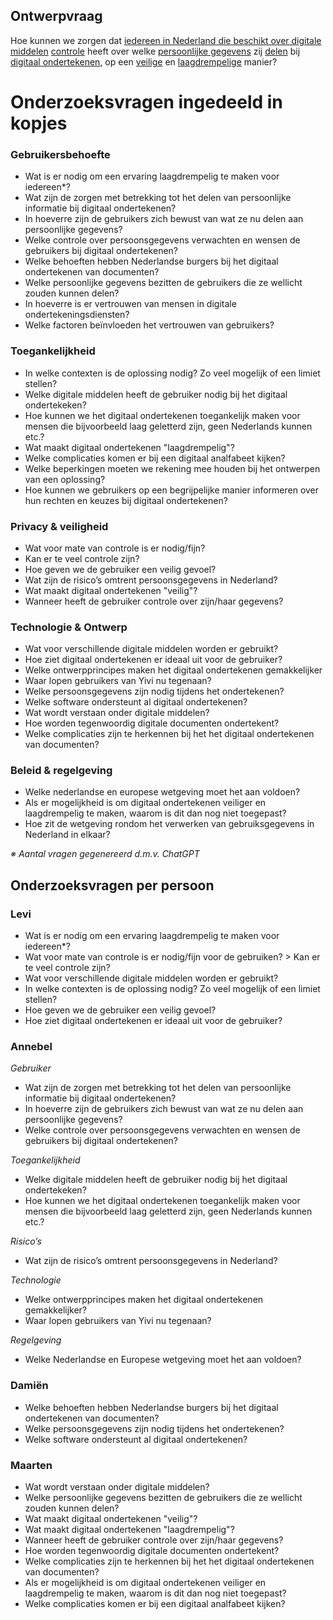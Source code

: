 ## Ontwerpvraag
Hoe kunnen we zorgen dat <ins>iedereen in Nederland die beschikt over digitale middelen</ins> <ins>controle</ins> heeft over welke <ins>persoonlijke gegevens</ins> zij <ins>delen</ins> bij <ins>digitaal ondertekenen</ins>, op een <ins>veilige</ins> en <ins>laagdrempelige</ins> manier?


# Onderzoeksvragen ingedeeld in kopjes

### Gebruikersbehoefte
- Wat is er nodig om een ervaring laagdrempelig te maken voor iedereen*?
- Wat zijn de zorgen met betrekking tot het delen van persoonlijke informatie bij digitaal ondertekenen?
-	In hoeverre zijn de gebruikers zich bewust van wat ze nu delen aan persoonlijke gegevens?
-	Welke controle over persoonsgegevens verwachten en wensen de gebruikers bij digitaal ondertekenen?
-	Welke behoeften hebben Nederlandse burgers bij het digitaal ondertekenen van documenten?
-	Welke persoonlijke gegevens bezitten de gebruikers die ze wellicht zouden kunnen delen?
-	In hoeverre is er vertrouwen van mensen in digitale ondertekeningsdiensten?
-	Welke factoren beïnvloeden het vertrouwen van gebruikers?

### Toegankelijkheid
- In welke contexten is de oplossing nodig? Zo veel mogelijk of een limiet stellen?
- Welke digitale middelen heeft de gebruiker nodig bij het digitaal ondertekeken?
-	Hoe kunnen we het digitaal ondertekenen toegankelijk maken voor mensen die bijvoorbeeld laag geletterd zijn, geen Nederlands kunnen etc.?
-	Wat maakt digitaal ondertekenen "laagdrempelig"?
-	Welke complicaties komen er bij een digitaal analfabeet kijken?
-	Welke beperkingen moeten we rekening mee houden bij het ontwerpen van een oplossing?
-	Hoe kunnen we gebruikers op een begrijpelijke manier informeren over hun rechten en keuzes bij digitaal ondertekenen?

### Privacy & veiligheid
- Wat voor mate van controle is er nodig/fijn?
- Kan er te veel controle zijn?
- Hoe geven we de gebruiker een veilig gevoel?
-	Wat zijn de risico’s omtrent persoonsgegevens in Nederland?
-	Wat maakt digitaal ondertekenen "veilig"?
-	Wanneer heeft de gebruiker controle over zijn/haar gegevens?

### Technologie & Ontwerp
- Wat voor verschillende digitale middelen worden er gebruikt?
- Hoe ziet digitaal ondertekenen er ideaal uit voor de gebruiker?
- Welke ontwerpprincipes maken het digitaal ondertekenen gemakkelijker
-	Waar lopen gebruikers van Yivi nu tegenaan?
-	Welke persoonsgegevens zijn nodig tijdens het ondertekenen?
-	Welke software ondersteunt al digitaal ondertekenen?
-	Wat wordt verstaan onder digitale middelen?
-	Hoe worden tegenwoordig digitale documenten ondertekent?
-	Welke complicaties zijn te herkennen bij het het digitaal ondertekenen van documenten?

### Beleid & regelgeving
-	Welke nederlandse en europese wetgeving moet het aan voldoen?
-	Als er mogelijkheid is om digitaal ondertekenen veiliger en laagdrempelig te maken, waarom is dit dan nog niet toegepast?
-	Hoe zit de wetgeving rondom het verwerken van gebruiksgegevens in Nederland in elkaar?

*&#8251; Aantal vragen gegenereerd d.m.v. ChatGPT*


## Onderzoeksvragen per persoon

### Levi
- Wat is er nodig om een ervaring laagdrempelig te maken voor iedereen*?
- Wat voor mate van controle is er nodig/fijn voor de gebruiken? > Kan er te veel controle zijn?
- Wat voor verschillende digitale middelen worden er gebruikt?
- In welke contexten is de oplossing nodig? Zo veel mogelijk of een limiet stellen?
- Hoe geven we de gebruiker een veilig gevoel?
- Hoe ziet digitaal ondertekenen er ideaal uit voor de gebruiker?

### Annebel
*Gebruiker*
-	Wat zijn de zorgen met betrekking tot het delen van persoonlijke informatie bij digitaal ondertekenen?
-	In hoeverre zijn de gebruikers zich bewust van wat ze nu delen aan persoonlijke gegevens?
-	Welke controle over persoonsgegevens verwachten en wensen de gebruikers bij digitaal ondertekenen?

*Toegankelijkheid*
-	Welke digitale middelen heeft de gebruiker nodig bij het digitaal ondertekeken?
-	Hoe kunnen we het digitaal ondertekenen toegankelijk maken voor mensen die bijvoorbeeld laag geletterd zijn, geen Nederlands kunnen etc.?

*Risico’s*
-	Wat zijn de risico’s omtrent persoonsgegevens in Nederland?


*Technologie*
-	Welke ontwerpprincipes maken het digitaal ondertekenen gemakkelijker?
-	Waar lopen gebruikers van Yivi nu tegenaan?


*Regelgeving*
-	Welke Nederlandse en Europese wetgeving moet het aan voldoen?

### Damiën
-	Welke behoeften hebben Nederlandse burgers bij het digitaal ondertekenen van documenten?
-	Welke persoonsgegevens zijn nodig tijdens het ondertekenen?
-	Welke software ondersteunt al digitaal ondertekenen?

### Maarten
- Wat wordt verstaan onder digitale middelen?
- Welke persoonlijke gegevens bezitten de gebruikers die ze wellicht zouden kunnen delen?
- Wat maakt digitaal ondertekenen "veilig"?
- Wat maakt digitaal ondertekenen "laagdrempelig"?
- Wanneer heeft de gebruiker controle over zijn/haar gegevens?
- Hoe worden tegenwoordig digitale documenten ondertekent?
- Welke complicaties zijn te herkennen bij het het digitaal ondertekenen van documenten?
- Als er mogelijkheid is om digitaal ondertekenen veiliger en laagdrempelig te maken, waarom is dit dan nog niet toegepast?
- Welke complicaties komen er bij een digitaal analfabeet kijken?
